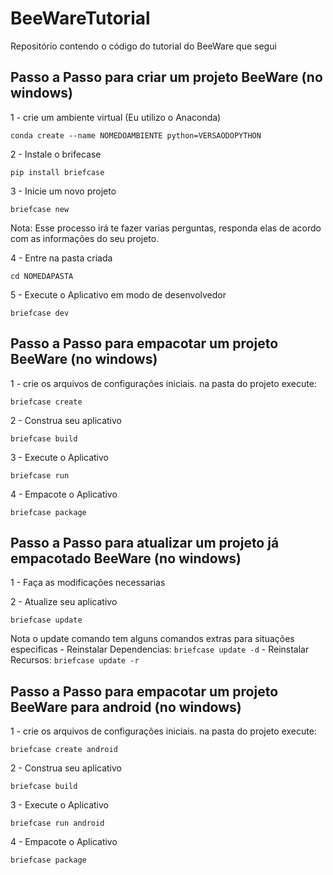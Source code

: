 # BeeWareTutorial
 Repositório contendo o código do tutorial do BeeWare que segui

## Passo a Passo para criar um projeto BeeWare (no windows)
 1 - crie um ambiente virtual (Eu utilizo o Anaconda)
 ```
 conda create --name NOMEDOAMBIENTE python=VERSAODOPYTHON
 ```

 2 - Instale o brifecase
 ```
 pip install briefcase
 ```
 
 3 - Inicie um novo projeto
 ```
 briefcase new
 ```
 Nota: Esse processo irá te fazer varias perguntas, responda elas de acordo com as informações do seu projeto.
 
 4 - Entre na pasta criada
 ```
 cd NOMEDAPASTA
 ```
 5 - Execute o Aplicativo em modo de desenvolvedor
 ```
 briefcase dev
 ```

## Passo a Passo para empacotar um projeto BeeWare (no windows)
 1 - crie os arquivos de configurações iniciais. na pasta do projeto execute:
 ```
 briefcase create
 ```

 2 - Construa seu aplicativo
 ```
 briefcase build
 ```

 3 - Execute o Aplicativo
 ```
 briefcase run
 ```

 4 - Empacote o Aplicativo
 ```
 briefcase package
 ```

 
## Passo a Passo para atualizar um projeto  já empacotado BeeWare (no windows)
 1 - Faça as modificações necessarias

 2 - Atualize seu aplicativo
 ```
 briefcase update
 ```
 Nota o update comando tem alguns comandos extras para situações especificas
     - Reinstalar Dependencias:
     ```
     briefcase update -d
     ```
     - Reinstalar Recursos:
     ```
     briefcase update -r
     ```

## Passo a Passo para empacotar um projeto BeeWare para android (no windows)
 1 - crie os arquivos de configurações iniciais. na pasta do projeto execute:
 ```
 briefcase create android
 ```

 2 - Construa seu aplicativo
 ```
 briefcase build
 ```

 3 - Execute o Aplicativo
 ```
 briefcase run android
 ```

 4 - Empacote o Aplicativo
 ```
 briefcase package
 ```
